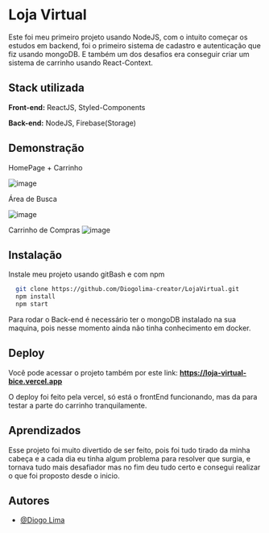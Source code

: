 
# Loja Virtual 

Este foi meu primeiro projeto usando NodeJS, com o intuito começar os estudos em backend, foi o primeiro sistema de cadastro e autenticação que fiz usando mongoDB. E também um dos desafios era conseguir criar um sistema de carrinho usando React-Context.
## Stack utilizada

**Front-end:** ReactJS, Styled-Components

**Back-end:** NodeJS, Firebase(Storage)


## Demonstração

HomePage + Carrinho

![image](https://user-images.githubusercontent.com/62246037/188641329-d1629509-e9ed-4b70-894f-6836fadb11b6.png)

Área de Busca

![image](https://user-images.githubusercontent.com/62246037/188640988-71eb5723-b25b-4d1e-9bda-89a7cde67f78.png)

Carrinho de Compras
![image](https://user-images.githubusercontent.com/62246037/188641190-f67fd786-7870-4a5d-a702-9b9eb4c5d057.png)


## Instalação

Instale meu projeto usando gitBash e com npm

```bash
  git clone https://github.com/Diogolima-creator/LojaVirtual.git
  npm install
  npm start
```

Para rodar o Back-end é necessário ter o mongoDB instalado na sua maquina, pois nesse momento ainda não tinha conhecimento em docker.
    
## Deploy

Você pode acessar o projeto também por este link: **https://loja-virtual-bice.vercel.app**

O deploy foi feito pela vercel, só está o frontEnd funcionando, mas da para testar a parte do carrinho tranquilamente.




## Aprendizados

Esse projeto foi muito divertido de ser feito, pois foi tudo tirado da minha cabeça e a cada dia eu tinha algum problema para resolver que surgia, e tornava tudo mais desafiador mas no fim deu tudo certo e consegui realizar o que foi proposto desde o inicio.
## Autores

- [@Diogo Lima](https://github.com/Diogolima-creator)
